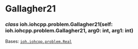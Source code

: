 # Gallagher21


### _class_ ioh.iohcpp.problem.Gallagher21(self: ioh.iohcpp.problem.Gallagher21, arg0: int, arg1: int)
Bases: [`ioh.iohcpp.problem.Real`](ioh.iohcpp.problem.Real.md#ioh.iohcpp.problem.Real)
